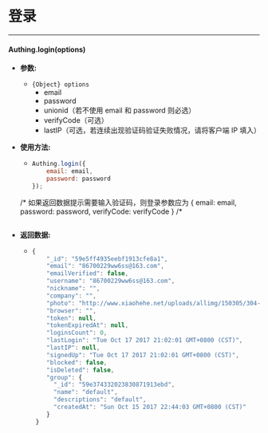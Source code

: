 # 登录

----------

#### Authing.login(options)

- **参数:**

  - ```{Object} options```
    - email
    - password
    - unionid（若不使用 email 和 password 则必选）
    - verifyCode（可选）
    - lastIP（可选，若连续出现验证码验证失败情况，请将客户端 IP 填入）

- **使用方法:**

  - ``` javascript
	Authing.login({
		email: email,
		password: password
	});
  /*
    如果返回数据提示需要输入验证码，则登录参数应为
    {
      email: email,
      password: password,
      verifyCode: verifyCode
    }
  /*
  	```

- **返回数据:**

  - ``` javascript
	{
        "_id": "59e5ff4935eebf1913cfe8a1",
        "email": "86700229ww6ss@163.com",
        "emailVerified": false,
        "username": "86700229ww6ss@163.com",
        "nickname": "",
        "company": "",
        "photo": "http://www.xiaohehe.net/uploads/allimg/150305/304-1503051H136.png",
        "browser": "",
        "token": null,
        "tokenExpiredAt": null,
        "loginsCount": 0,
        "lastLogin": "Tue Oct 17 2017 21:02:01 GMT+0800 (CST)",
        "lastIP": null,
        "signedUp": "Tue Oct 17 2017 21:02:01 GMT+0800 (CST)",
        "blocked": false,
        "isDeleted": false,
        "group": {
          "_id": "59e374332023830871913ebd",
          "name": "default",
          "descriptions": "default",
          "createdAt": "Sun Oct 15 2017 22:44:03 GMT+0800 (CST)"
        }
     }
    ```